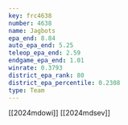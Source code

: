 ```yaml
---
key: frc4638
number: 4638
name: Jagbots
epa_end: 8.84
auto_epa_end: 5.25
teleop_epa_end: 2.59
endgame_epa_end: 1.01
winrate: 0.3793
district_epa_rank: 80
district_epa_percentile: 0.2308
type: Team
---
```

[[2024mdowi]]
[[2024mdsev]]

